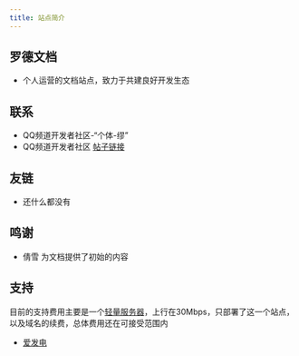 ```yaml
---
title: 站点简介
---
```


 ## 罗德文档
 
 - 个人运营的文档站点，致力于共建良好开发生态
 
 ## 联系
 
 - QQ频道开发者社区-“个体-缪”
 - QQ频道开发者社区 [帖子链接](https://qun.qq.com/qqweb/qunpro/share?_wv=3&_wwv=128&appChannel=share&inviteCode=WEhLR&appChannel=share&contentID=MQ2w&businessType=2&from=246610&biz=ka&shareSource=5)
 
 ## 友链
 
 - 还什么都没有
 
 ## 鸣谢
 
 - 倩雪 为文档提供了初始的内容
 
 ## 支持
 
目前的支持费用主要是一个[轻量服务器](https://console.cloud.tencent.com/lighthouse/instance/index)，上行在30Mbps，只部署了这一个站点，以及域名的续费，总体费用还在可接受范围内

 - [爱发电](https://afdian.net/@rdocs)